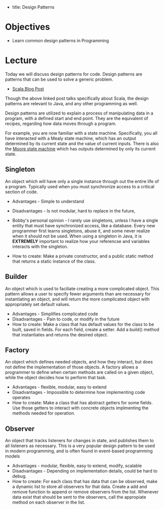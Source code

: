 - title: Design Patterns

# Objectives
- Learn common design patterns in Programming


# Lecture
Today we will discuss design patterns for code. Design patterns are patterns that can be used to solve a generic problem.

- [Scala Blog Post](http://www.lihaoyi.com/post/OldDesignPatternsinScala.html)

Though the above linked post talks specifically about Scala, the design patterns are relevant to Java, and any other programming
as well.

Design patterns are utilized to explain a process of manipulating data in a program, with a defined start and end point. 
They are the equivalent of recipes, regarding how data moves through a program.

For example, you are now familiar with a state machine. Specifically, you all have interacted with a Mealy state machine, which
has an output determined by its current state and the value of current inputs. There is also the [Moore state machine](https://en.wikipedia.org/wiki/Moore_machine)
which has outputs determined by only its current state.

## Singleton
An object which will have only a single instance through out the entire life of a program. 
Typically used when you must synchronize access to a critical section of code.
* Advantages - Simple to understand
* Disadvantages - Is not modular, hard to replace in the future, 
* Bobby's personal opinion - I rarely use singletons, unless I have a single entity that must have synchronized access, like a database.
  Every new programmer first learns singletons, abuse it, and some never realize when it should not be used.
  When using a singleton in Java, it is **EXTREMELY** important to realize how your referencse and variables interacts with the singleton. 
  
* How to create: Make a private constructor, and a public static method that returns a static instance of the class.

## Builder
An object which is used to faciliate creating a more complicated object. This pattern allows a user to specify fewer arguments than
are necessary for instantiating an object, and will return the more complicated object with appropriately set default values.
* Advantages - Simplifies complicated code
* Disadvantages - Pain to code, or modify in the future
* How to create: Make a class that has default values for the class to be built, saved in fields. For each field, create a setter.
Add a build() method that instantiates and returns the desired object.

## Factory
An object which defines needed objects, and how they interact, but does not define the implementation of those objects. A factory allows
a programmer to define when certain methods are called on a given object, while the object decides how to perform that task.
* Advantages - flexible, modular, easy to extend
* Disadvantages - Impossible to determine how implementing code operates
* How to create: Make a class that has abstract getters for some fields. Use those getters to interact with concrete objects implmenting
the methods needed for operation.

## Observer
An object that tracks listeners for changes in state, and publishes them to all listeners as necessary. This is a very popular design
pattern to be used in modern programming, and is often found in event-based programming models
* Advantages - modular, flexible, easy to extend, modify, scalable
* Disadvantages - Depending on implementation details, could be hard to debug.
* How to create: For each class that has data that can be observed, make a dynamic list to store all observers for that data. 
  Create a add and remove function to append or remove observers from the list. Whenever data exist that should be sent to the observers,
  call the appropiate method on each observer in the list.
